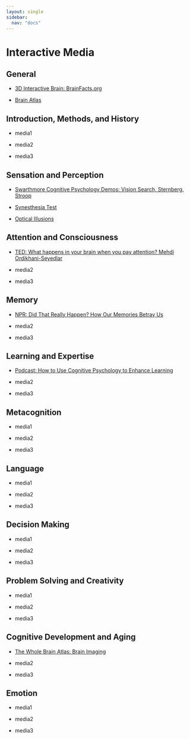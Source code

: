 ```yaml
---
layout: single
sidebar:
  nav: "docs"
---
```

# Interactive Media

## General

* [3D Interactive Brain: BrainFacts.org](https://www.brainfacts.org/3d-brain#intro=false&focus=Brain)

 
* [Brain Atlas](http://helpthereisabraininmyhead.com/brain-atlas)
 
  
## Introduction, Methods, and History

* media1

 
* media2
 
  
* media3
 
  
## Sensation and Perception

* [Swarthmore Cognitive Psychology Demos: Vision Search, Sternberg, Stroop](http://cogscidemos.swarthmore.edu/)

 
* [Synesthesia Test](https://www.synesthete.org/)
 
  
* [Optical Illusions](https://michaelbach.de/ot/index.html)
  
  
## Attention and Consciousness

* [TED: What happens in your brain when you pay attention? Mehdi Ordikhani-Seyedlar](https://www.youtube.com/watch?v=qKJv4S5peJQ)
 
* media2
 
  
* media3
  
  
## Memory

* [NPR: Did That Really Happen? How Our Memories Betray Us](https://www.npr.org/2019/12/16/788422090/did-that-really-happen-how-our-memories-betray-us)

 
* media2
 
  
* media3
  
## Learning and Expertise

* [Podcast: How to Use Cognitive Psychology to Enhance Learning](https://teachinginhighered.com/podcast/cognitive-psychology/)
 
* media2
 
  
* media3

## Metacognition

* media1

 
* media2
 
  
* media3
  
## Language

* media1

 
* media2
 
  
* media3

## Decision Making

* media1

 
* media2
 
  
* media3

## Problem Solving and Creativity

* media1

 
* media2
 
  
* media3
  
## Cognitive Development and Aging

* [The Whole Brain Atlas: Brain Imaging](http://www.med.harvard.edu/AANLIB/home.html)

 
* media2
 
  
* media3

## Emotion

* media1

 
* media2
 
  
* media3

